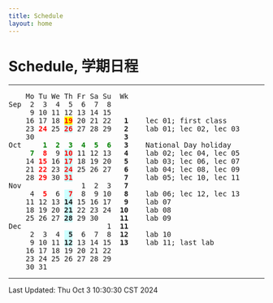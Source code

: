 ```yaml
---
title: Schedule
layout: home
---
```

# Schedule, 学期日程

---

<pre>    Mo Tu We Th Fr Sa Su  Wk
Sep  2  3  4  5  6  7  8    
     9 10 11 12 13 14 15    
    16 17 18 <span style="color: red; background: yellow;"><b>19</b></span> 20 21 22  <b> 1</b>    lec 01; first class
    23 <span style="color: red;"><b>24</b></span> 25 <span style="color: red; background: #CCFFFF"><b>26</b></span> 27 28 29  <b> 2</b>    lab 01; lec 02, lec 03
    30                    <b> 3</b>
Oct     <span style="color: green;"><b>1  2  3  4  5  6</b></span>  <b> 3</b>    National Day holiday
    <span style="color: green;"><b> 7</b></span> <span style="color: red;"><b> 8</b></span>  9 <span style="color: red; background: #CCFFFF"><b>10</b></span> 11 12 13  <b> 4</b>    lab 02; lec 04, lec 05
    14 <span style="color: red;"><b>15</b></span> 16 <span style="color: red; background: #CCFFFF"><b>17</b></span> 18 19 20  <b> 5</b>    lab 03; lec 06, lec 07
    21 <span style="color: red;"><b>22</b></span> 23 <span style="color: red; background: #CCFFFF"><b>24</b></span> 25 26 27  <b> 6</b>    lab 04; lec 08, lec 09
    28 <span style="color: red;"><b>29</b></span> 30 <span style="color: red; background: #CCFFFF"><b>31</b></span>           <b> 7</b>    lab 05; lec 10, lec 11
Nov              1  2  3  <b> 7</b>    
     4 <span style="color: red;"><b> 5</b></span>  6 <span style="color: red; background: #CCFFFF"><b> 7</b></span>  8  9 10  <b> 8</b>    lab 06; lec 12, lec 13
    11 12 13 <span style="background: #CCFFFF"><b>14</b></span> 15 16 17  <b> 9</b>    lab 07
    18 19 20 <span style="background: #CCFFFF"><b>21</b></span> 22 23 24  <b>10</b>    lab 08
    25 26 27 <span style="background: #CCFFFF"><b>28</b></span> 29 30     <b>11</b>    lab 09
Dec                    1  <b>11</b>    
     2  3  4 <span style="background: #CCFFFF"><b> 5</b></span>  6  7  8  <b>12</b>    lab 10
     9 10 11 <span style="background: #CCFFFF"><b>12</b></span> 13 14 15  <b>13</b>    lab 11; last lab
    16 17 18 19 20 21 22    
    23 24 25 26 27 28 29    
    30 31
</pre>

---

Last Updated: Thu Oct  3 10:30:30 CST 2024

